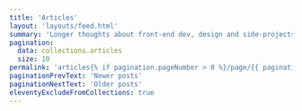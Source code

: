 ```yaml
---
title: 'Articles'
layout: 'layouts/feed.html'
summary: 'Longer thoughts about front-end dev, design and side-projects'
pagination:
  data: collections.articles
  size: 10
permalink: 'articles{% if pagination.pageNumber > 0 %}/page/{{ pagination.pageNumber }}{% endif %}/index.html'
paginationPrevText: 'Newer posts'
paginationNextText: 'Older posts'
eleventyExcludeFromCollections: true
---
```

